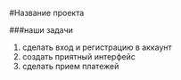 
#Название проекта

###наши задачи
1. сделать вход и регистрацию в аккаунт
2. создать приятный интерфейс
3. сделать прием платежей

